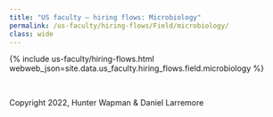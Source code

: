 ```yaml
---
title: "US faculty — hiring flows: Microbiology"
permalink: /us-faculty/hiring-flows/Field/microbiology/
class: wide
---
```


{% include us-faculty/hiring-flows.html webweb_json=site.data.us_faculty.hiring_flows.field.microbiology %}

<br>

Copyright 2022, Hunter Wapman & Daniel Larremore